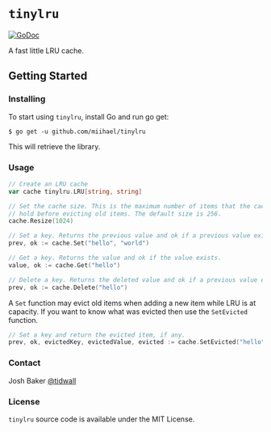 # `tinylru`

[![GoDoc](https://godoc.org/github.com/miihael/tinylru?status.svg)](https://godoc.org/github.com/miihael/tinylru)

A fast little LRU cache. 

## Getting Started

### Installing

To start using `tinylru`, install Go and run go get:

```
$ go get -u github.com/miihael/tinylru
```

This will retrieve the library.

### Usage

```go
// Create an LRU cache
var cache tinylru.LRU[string, string]

// Set the cache size. This is the maximum number of items that the cache can
// hold before evicting old items. The default size is 256.
cache.Resize(1024)

// Set a key. Returns the previous value and ok if a previous value exists.
prev, ok := cache.Set("hello", "world")

// Get a key. Returns the value and ok if the value exists.
value, ok := cache.Get("hello")

// Delete a key. Returns the deleted value and ok if a previous value exists.
prev, ok := cache.Delete("hello")
```

A `Set` function may evict old items when adding a new item while LRU is at
capacity. If you want to know what was evicted then use the `SetEvicted`
function.

```go
// Set a key and return the evicted item, if any.
prev, ok, evictedKey, evictedValue, evicted := cache.SetEvicted("hello", "jello")
```

### Contact

Josh Baker [@tidwall](https://twitter.com/tidwall)

### License

`tinylru` source code is available under the MIT License.
